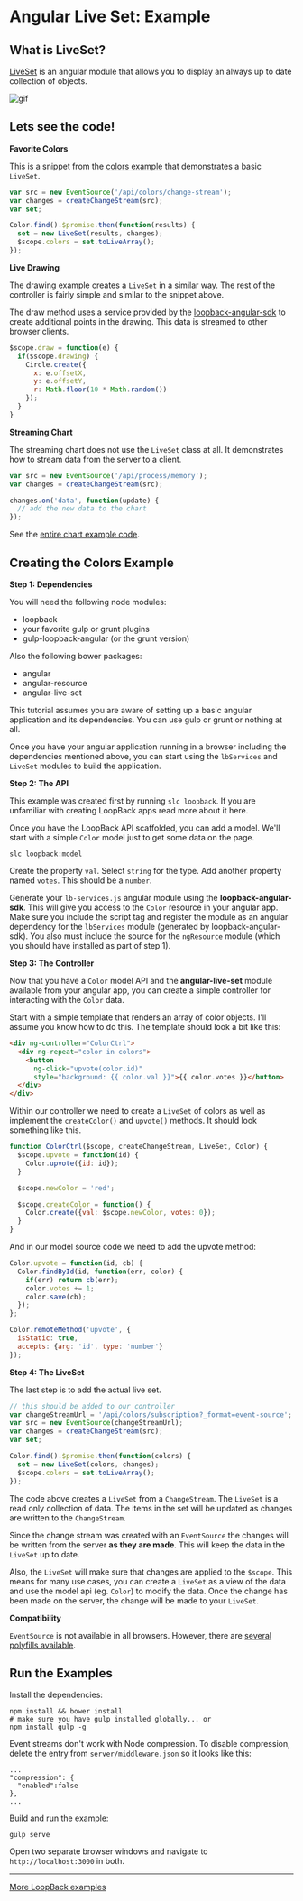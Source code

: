 # Angular Live Set: Example

## What is LiveSet?

[LiveSet](https://github.com/strongloop/angular-live-set) is an angular module that allows you to display an always up to date collection of objects.

![gif](https://cloud.githubusercontent.com/assets/462228/8607451/bf46c74c-2647-11e5-9a72-f458a304ecd1.gif)

## Lets see the code!

**Favorite Colors**

This is a snippet from the [colors example](https://github.com/strongloop/loopback-example-angular-live-set/blob/update-readme/client/modules/color/color-list.controller.js) that demonstrates a basic
`LiveSet`.

```js
var src = new EventSource('/api/colors/change-stream');
var changes = createChangeStream(src);
var set;

Color.find().$promise.then(function(results) {
  set = new LiveSet(results, changes);
  $scope.colors = set.toLiveArray();
});
```

**Live Drawing**

The drawing example creates a `LiveSet` in a similar way. The rest of the controller is fairly simple and similar to the snippet above.

The draw method uses a service provided by the [loopback-angular-sdk](http://loopback.io/doc/en/lb2/AngularJS-JavaScript-SDK.html) to create additional points in the drawing. This data is streamed to other browser clients.

```js
$scope.draw = function(e) {
  if($scope.drawing) {
    Circle.create({
      x: e.offsetX,
      y: e.offsetY,
      r: Math.floor(10 * Math.random())
    });
  }
}
```

**Streaming Chart**

The streaming chart does not use the `LiveSet` class at all. It demonstrates how to stream data from the server to a client.

```js
var src = new EventSource('/api/process/memory');
var changes = createChangeStream(src);

changes.on('data', function(update) {
  // add the new data to the chart
});
```

See the [entire chart example code](https://github.com/strongloop/loopback-example-angular-live-set/blob/update-readme/client/modules/chart).

## Creating the Colors Example

**Step 1: Dependencies**

You will need the following node modules:

 - loopback
 - your favorite gulp or grunt plugins
 - gulp-loopback-angular (or the grunt version)

Also the following bower packages:

 - angular
 - angular-resource
 - angular-live-set

This tutorial assumes you are aware of setting up a basic angular application and
its dependencies. You can use gulp or grunt or nothing at all.

Once you have your angular application running in a browser including the dependencies
mentioned above, you can start using the `lbServices` and `LiveSet` modules to
build the application.

**Step 2: The API**

This example was created first by running `slc loopback`. If you are unfamiliar
with creating LoopBack apps read more about it here.

Once you have the LoopBack API scaffolded, you can add a model. We'll start with
a simple `Color` model just to get some data on the page.

```
slc loopback:model
```

Create the property `val`. Select `string` for the type. Add another property
named `votes`. This should be a `number`.

Generate your `lb-services.js` angular module using the **loopback-angular-sdk**.
This will give you access to the `Color` resource in your angular app. Make sure
you include the script tag and register the module as an angular dependency for
the `lbServices` module (generated by loopback-angular-sdk). You also must include
the source for the `ngResource` module (which you should have installed as part
of step 1).

**Step 3: The Controller**

Now that you have a `Color` model API and the **angular-live-set** module
available from your angular app, you can create a simple controller for interacting
with the `Color` data.

Start with a simple template that renders an array of color objects. I'll assume
you know how to do this. The template should look a bit like this:

```html
<div ng-controller="ColorCtrl">
  <div ng-repeat="color in colors">
    <button
      ng-click="upvote(color.id)"
      style="background: {{ color.val }}">{{ color.votes }}</button>
  </div>
</div>
```

Within our controller we need to create a `LiveSet` of colors as well as
implement the `createColor()` and `upvote()` methods. It should look something
like this.

```js
function ColorCtrl($scope, createChangeStream, LiveSet, Color) {
  $scope.upvote = function(id) {
    Color.upvote({id: id});
  }

  $scope.newColor = 'red';

  $scope.createColor = function() {
    Color.create({val: $scope.newColor, votes: 0});
  }
}
```

And in our model source code we need to add the upvote method:

```js
Color.upvote = function(id, cb) {
  Color.findById(id, function(err, color) {
    if(err) return cb(err);
    color.votes += 1;
    color.save(cb);
  });
};

Color.remoteMethod('upvote', {
  isStatic: true,
  accepts: {arg: 'id', type: 'number'}
});
```

**Step 4: The LiveSet**

The last step is to add the actual live set.

```js
// this should be added to our controller
var changeStreamUrl = '/api/colors/subscription?_format=event-source';
var src = new EventSource(changeStreamUrl);
var changes = createChangeStream(src);
var set;

Color.find().$promise.then(function(colors) {
  set = new LiveSet(colors, changes);
  $scope.colors = set.toLiveArray();
});
```

The code above creates a `LiveSet` from a `ChangeStream`. The `LiveSet` is a
read only collection of data. The items in the set will be updated as changes
are written to the `ChangeStream`.

Since the change stream was created with an `EventSource` the changes will be
written from the server **as they are made**. This will keep the data in the
`LiveSet` up to date.

Also, the `LiveSet` will make sure that changes are applied to the `$scope`.
This means for many use cases, you can create a `LiveSet` as a view of the data
and use the model api (eg. `Color`) to modify the data. Once the change has been
made on the server, the change will be made to your `LiveSet`.

**Compatibility**

`EventSource` is not available in all browsers. However, there are [several
polyfills available](http://bower.io/search/?q=eventsource).

## Run the Examples

Install the dependencies:

```
npm install && bower install
# make sure you have gulp installed globally... or
npm install gulp -g
```

Event streams don't work with Node compression. To disable compression, delete the entry from `server/middleware.json` so it looks like this:
```
...
"compression": {
  "enabled":false
},
...
```

Build and run the example:

```
gulp serve
```

Open two separate browser windows and navigate to `http://localhost:3000` in both.

---

[More LoopBack examples](https://loopback.io/doc/en/lb3/Tutorials-and-examples.html)
